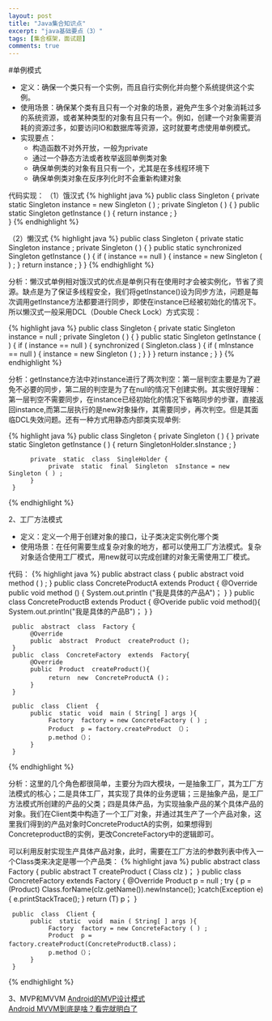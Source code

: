 ```yaml
---
layout: post
title: "Java集合知识点"
excerpt: "java基础要点（3）"
tags: [集合框架，面试题]
comments: true
---
```


#单例模式
- 定义：确保一个类只有一个实例，而且自行实例化并向整个系统提供这个实例。
- 使用场景：确保某个类有且只有一个对象的场景，避免产生多个对象消耗过多的系统资源，或者某种类型的对象有且只有一个。例如，创建一个对象需要消耗的资源过多，如要访问IO和数据库等资源，这时就要考虑使用单例模式。
- 实现要点：
	- 构造函数不对外开放，一般为private
    - 通过一个静态方法或者枚举返回单例类对象
    - 确保单例类的对象有且只有一个，尤其是在多线程环境下
    - 确保单例类对象在反序列化时不会重新构建对象
    
代码实现：
（1）饿汉式
{% highlight java %}
          public  class Singleton {
               private  static  Singleton  instance = new Singleton ( ) ;
               private  Singleton ( ) { }
               public  static  Singleton  getInstance ( ) {
                    return  instance ;
               }     
          }
{% endhighlight %}

（2）懒汉式
{% highlight java %}
          public  class  Singleton {
               private  static  Singleton  instance ;
               private  Singleton ( ) { }
               public  static  synchronized  Singleton  getInstance ( ) {
                    if ( instance == null ) {
                         instance = new Singleton ( ) ;
                    }
                    return instance ;
               }
          }
{% endhighlight %}

分析：懒汉式单例相对饿汉式的优点是单例只有在使用时才会被实例化，节省了资源。缺点是为了保证多线程安全，我们将getInstance()设为同步方法，问题是每次调用getInstance方法都要进行同步，即使在instance已经被初始化的情况下。所以懒汉式一般采用DCL（Double Check Lock）方式实现：
         
{% highlight java %}
          public  class  Singleton {
               private  static  Singleton  instance = null ;
               private  Singleton ( ) { }
               public  static  Singleton  getInstance ( ) {
                    if ( instance == null ) {
                         synchronized ( Singleton.class ) {
                              if ( mInstance == null ) {
                                   instance = new Singleton ( ) ; 
                              }
                         }
                    }
                    return instance ;
               }
          }
{% endhighlight %}

分析：getInstance方法中对instance进行了两次判空：第一层判空主要是为了避免不必要的同步，第二层的判空是为了在null的情况下创建实例。其实很好理解：第一层判空不需要同步，在instance已经初始化的情况下省略同步的步骤，直接返回instance,而第二层执行的是new对象操作，其需要同步，再次判空。但是其面临DCL失效问题。还有一种方式用静态内部类实现单例:

{% highlight java %}
     public   class  Singleton {
          private  Singleton ( ) { }
          private  static  Singleton  getInstance ( ) {
               return  SingletonHolder.sInstance ;
          }

          private  static  class  SingleHolder {
               private  static  final  Singleton  sInstance = new Singleton ( ) ;
          }
     }
{% endhighlight %}

2、工厂方法模式

- 定义：定义一个用于创建对象的接口，让子类决定实例化哪个类
- 使用场景：在任何需要生成复杂对象的地方，都可以使用工厂方法模式。复杂对象适合使用工厂模式，用new就可以完成创建的对象无需使用工厂模式。

代码：
{% highlight java %}
     public  abstract  class {
          public  abstract  void  method ( ) ; 
     }
     public  class  ConcreteProductA  extends  Product {
          @Override 
          public  void  method () {
               System.out.println ("我是具体的产品A")；
          }
     }
     public  class  ConcreteProductB  extends  Product {
          @Overide
          public  void  method(){
               System.out.println("我是具体的产品B")；
          }
     }
     
     public  abstract  class  Factory {
          @Override
          public  abstract  Product  createProduct ();
     }
     public  class  ConcreteFactory  extends  Factory{
          @Override
          public  Product  createProduct(){
               return  new  ConcreteProductA ()；
          }
     }

     public  class  Client  {
          public  static  void  main ( String[ ] args ){
               Factory  factory = new ConcreteFactory ( ) ;
               Product  p = factory.createProduct （）；
               p.method（）；
          }
     }
{% endhighlight %}

分析：这里的几个角色都很简单，主要分为四大模块，一是抽象工厂，其为工厂方法模式的核心；二是具体工厂，其实现了具体的业务逻辑；三是抽象产品，是工厂方法模式所创建的产品的父类；四是具体产品，为实现抽象产品的某个具体产品的对象。我们在Client类中构造了一个工厂对象，并通过其生产了一个产品对象，这里我们得到的产品对象时ConcreteProductA的实例，如果想得到ConcreteproductB的实例，更改ConcreteFactory中的逻辑即可。

可以利用反射实现生产具体产品对象，此时，需要在工厂方法的参数列表中传入一个Class类来决定是哪一个产品类：
{% highlight java %}
     public  abstract  class  Factory {
          public  abstract  <T extends  Product> T createProduct ( Class <T> clz )；
     }
     public  class  ConcreteFactory  extends  Factory {
          @Override
          Product  p = null ;
          try {
               p = (Product) Class.forName(clz.getName()).newInstance();
          }catch(Exception e){
               e.printStackTrace();
          }
          return  (T) p；
     }

     public  class  Client {
          public  static  void  main ( String[ ] args ){
               Factory  factory = new ConcreteFactory ( ) ;
               Product  p = factory.createProduct(ConcreteProductB.class)；
               p.method（）；
          }
     }
{% endhighlight %}

3、MVP和MVVM
[Android的MVP设计模式](http://blog.waynell.com/2015/05/29/mvp-on-android/)  
[Android MVVM到底是啥？看完就明白了](http://mp.weixin.qq.com/s?__biz=MzA4MjU5NTY0NA==&mid=401410759&idx=1&sn=89f0e3ddf9f21f6a5d4de4388ef2c32f#rd)

     
          
